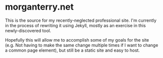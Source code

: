 morganterry.net
===============

This is the source for my recently-neglected professional site. I'm currently in the process of rewriting it using Jekyll, mostly as an exercise in this newly-discovered tool. 

Hopefully this will allow me to accomplish some of my goals for the site (e.g. Not having to make the same change multiple times if I want to change a common page element), but still be a static site and easy to host.

